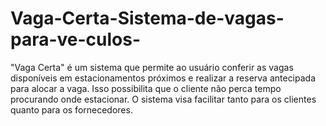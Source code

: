 # Vaga-Certa-Sistema-de-vagas-para-ve-culos-
"Vaga Certa" é um sistema que permite ao usuário conferir as vagas disponíveis em estacionamentos próximos e realizar a reserva antecipada para alocar a vaga. Isso possibilita que o cliente não perca tempo procurando onde estacionar. O sistema visa facilitar tanto para os clientes quanto para os fornecedores.
